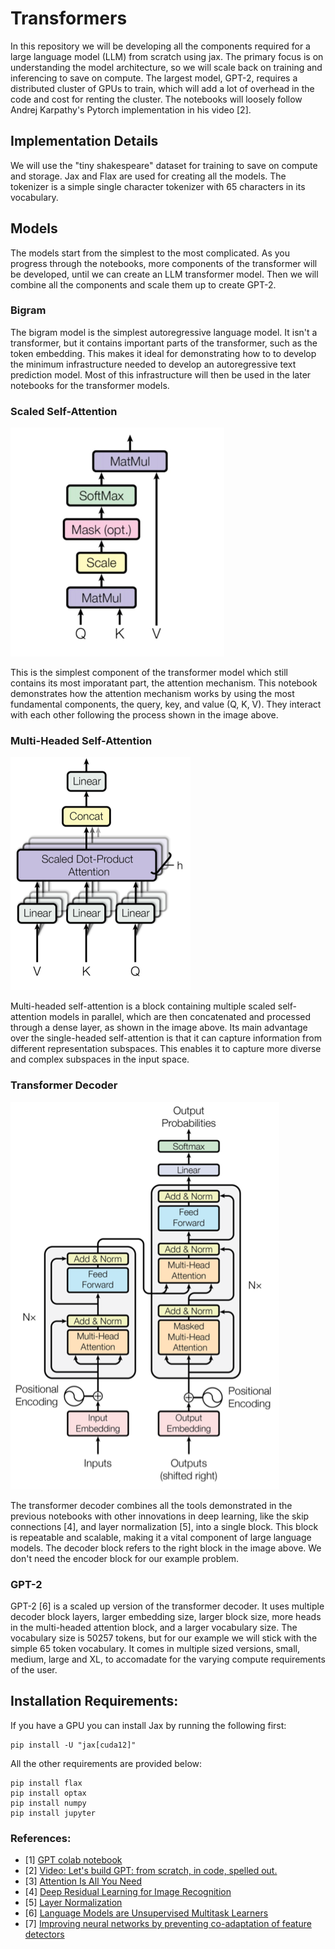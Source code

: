 # Transformers
In this repository we will be developing all the components required for a large language model (LLM) from scratch using jax. The primary focus is on understanding the model architecture, so we will scale back on training and inferencing to save on compute. The largest model, GPT-2, requires a distributed cluster of GPUs to train, which will add a lot of overhead in the code and cost for renting the cluster. The notebooks will loosely follow Andrej Karpathy's Pytorch implementation in his video [2].

## Implementation Details
We will use the "tiny shakespeare" dataset for training to save on compute and storage. Jax and Flax are used for creating all the models. The tokenizer is a simple single character tokenizer with 65 characters in its vocabulary.

## Models
The models start from the simplest to the most complicated. As you progress through the notebooks, more components of the transformer will be developed, until we can create an LLM transformer model. Then we will combine all the components and scale them up to create GPT-2. 

### Bigram
The bigram model is the simplest autoregressive language model. It isn't a transformer, but it contains important parts of the transformer, such as the token embedding. This makes it ideal for demonstrating how to to develop the minimum infrastructure needed to develop an autoregressive text prediction model. Most of this infrastructure will then be used in the later notebooks for the transformer models.

### Scaled Self-Attention
![Scaled Self-Attention](./images/scaled_self-attention.png)

This is the simplest component of the transformer model which still contains its most imporatant part, the attention mechanism. This notebook demonstrates how the attention mechanism works by using the most fundamental components, the query, key, and value (Q, K, V). They interact with each other following the process shown in the image above. 

### Multi-Headed Self-Attention
![Multi-Head Attention](./images/multi-head-attention.png)

Multi-headed self-attention is a block containing multiple scaled self-attention models in parallel, which are then concatenated and processed through a dense layer, as shown in the image above. Its main advantage over the single-headed self-attention is that it can capture information from different representation subspaces. This enables it to capture more diverse and complex subspaces in the input space.

### Transformer Decoder
![Attention Transformer Block](./images/attention_transformer_block.png)

The transformer decoder combines all the tools demonstrated in the previous notebooks with other innovations in deep learning, like the skip connections [4], and layer normalization [5], into a single block. This block is repeatable and scalable, making it a vital component of large language models. The decoder block refers to the right block in the image above. We don't need the encoder block for our example problem. 

### GPT-2
GPT-2 [6] is a scaled up version of the transformer decoder. It uses multiple decoder block layers, larger embedding size, larger block size, more heads in the multi-headed attention block, and a larger vocabulary size. The vocabulary size is 50257 tokens, but for our example we will stick with the simple 65 token vocabulary. It comes in multiple sized versions, small, medium, large and XL, to accomadate for the varying compute requirements of the user.


## Installation Requirements:
If you have a GPU you can install Jax by running the following first:
```
pip install -U "jax[cuda12]"
```
All the other requirements are provided below:
```
pip install flax
pip install optax
pip install numpy
pip install jupyter

```

### References:
- [1] [GPT colab notebook](https://colab.research.google.com/drive/1JMLa53HDuA-i7ZBmqV7ZnA3c_fvtXnx-?usp=sharing)
- [2] [Video: Let's build GPT: from scratch, in code, spelled out.](https://www.youtube.com/watch?v=kCc8FmEb1nY&ab_channel=AndrejKarpathy)
- [3] [Attention Is All You Need](https://arxiv.org/abs/1706.03762)
- [4] [Deep Residual Learning for Image Recognition](https://arxiv.org/abs/1512.03385)
- [5] [Layer Normalization](https://arxiv.org/abs/1607.06450)
- [6] [Language Models are Unsupervised Multitask Learners](https://d4mucfpksywv.cloudfront.net/better-language-models/language-models.pdf)
- [7] [Improving neural networks by preventing co-adaptation of feature detectors](https://arxiv.org/abs/1207.0580)